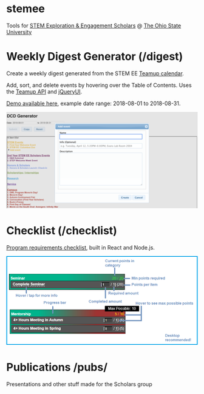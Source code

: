 # stemee
Tools for [STEM Exploration &amp; Engagement Scholars](http://honors-scholars.osu.edu) @ [The Ohio State University](https://www.osu.edu/)

# Weekly Digest Generator (/digest)
Create a weekly digest generated from the STEM EE [Teamup calendar](https://go.osu.edu/stemeecal).

Add, sort, and delete events by hovering over the Table of Contents. Uses the [Teamup API](http://apidocs.teamup.com/) and [jQueryUI](https://jqueryui.com/).

[Demo available here](http://wustep.github.io/stemee/digest), example date range: 2018-08-01 to 2018-08-31.

![Digest picture](https://github.com/wustep/stemee/blob/master/digest/digest.png "digest pic")

# Checklist (/checklist)
[Program requirements checklist](https://github.com/wustep/stemee/tree/master/checklist), built in React and Node.js.

![Checklist pic](https://raw.githubusercontent.com/wustep/stemee/master/checklist/INFO.png "checklist pic")

# Publications /pubs/
Presentations and other stuff made for the Scholars group
